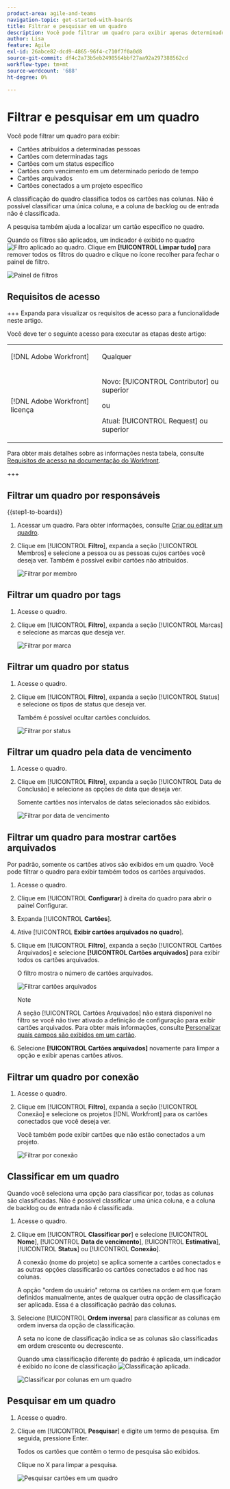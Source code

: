 ```yaml
---
product-area: agile-and-teams
navigation-topic: get-started-with-boards
title: Filtrar e pesquisar em um quadro
description: Você pode filtrar um quadro para exibir apenas determinados cartões.
author: Lisa
feature: Agile
exl-id: 26abce82-dcd9-4865-96f4-c710f7f0a0d8
source-git-commit: df4c2a73b5eb2498564bbf27aa92a297388562cd
workflow-type: tm+mt
source-wordcount: '688'
ht-degree: 0%

---
```


# Filtrar e pesquisar em um quadro

Você pode filtrar um quadro para exibir:

* Cartões atribuídos a determinadas pessoas
* Cartões com determinadas tags
* Cartões com um status específico
* Cartões com vencimento em um determinado período de tempo
* Cartões arquivados
* Cartões conectados a um projeto específico

A classificação do quadro classifica todos os cartões nas colunas. Não é possível classificar uma única coluna, e a coluna de backlog ou de entrada não é classificada.

A pesquisa também ajuda a localizar um cartão específico no quadro.

Quando os filtros são aplicados, um indicador é exibido no quadro ![Filtro aplicado ao quadro](assets/boards-filterapplied-30x30.png). Clique em **[!UICONTROL Limpar tudo]** para remover todos os filtros do quadro e clique no ícone recolher para fechar o painel de filtro.

![Painel de filtros](assets/boards-all-filters-collapsed-0823.png)

## Requisitos de acesso

+++ Expanda para visualizar os requisitos de acesso para a funcionalidade neste artigo.

Você deve ter o seguinte acesso para executar as etapas deste artigo:

<table style="table-layout:auto"> 
 <col> 
 <col> 
 <tbody> 
  <tr> 
   <td role="rowheader">[!DNL Adobe Workfront]</td> 
   <td> <p>Qualquer</p> </td> 
  </tr> 
  <tr> 
   <td role="rowheader">[!DNL Adobe Workfront] licença</td> 
   <td> 
   <p>Novo: [!UICONTROL Contributor] ou superior</p> 
   <p>ou</p>
   <p>Atual: [!UICONTROL Request] ou superior</p>
   </td> 
  </tr> 
 </tbody> 
</table>

Para obter mais detalhes sobre as informações nesta tabela, consulte [Requisitos de acesso na documentação do Workfront](/help/quicksilver/administration-and-setup/add-users/access-levels-and-object-permissions/access-level-requirements-in-documentation.md).

+++

## Filtrar um quadro por responsáveis

{{step1-to-boards}}

1. Acessar um quadro. Para obter informações, consulte [Criar ou editar um quadro](../../agile/get-started-with-boards/create-edit-board.md).
1. Clique em [!UICONTROL **Filtro**], expanda a seção [!UICONTROL Membros] e selecione a pessoa ou as pessoas cujos cartões você deseja ver. Também é possível exibir cartões não atribuídos.

   ![Filtrar por membro](assets/boards-filter-by-assignees-0822.png)

## Filtrar um quadro por tags

1. Acesse o quadro.
1. Clique em [!UICONTROL **Filtro**], expanda a seção [!UICONTROL Marcas] e selecione as marcas que deseja ver.

   ![Filtrar por marca](assets/boards-filter-by-tags-0822.png)

## Filtrar um quadro por status

1. Acesse o quadro.
1. Clique em [!UICONTROL **Filtro**], expanda a seção [!UICONTROL Status] e selecione os tipos de status que deseja ver.

   Também é possível ocultar cartões concluídos.

   ![Filtrar por status](assets/boards-filter-by-status-0822.png)

## Filtrar um quadro pela data de vencimento

1. Acesse o quadro.
1. Clique em [!UICONTROL **Filtro**], expanda a seção [!UICONTROL Data de Conclusão] e selecione as opções de data que deseja ver.

   Somente cartões nos intervalos de datas selecionados são exibidos.

   ![Filtrar por data de vencimento](assets/boards-filter-by-due-date-0822.png)

## Filtrar um quadro para mostrar cartões arquivados

Por padrão, somente os cartões ativos são exibidos em um quadro. Você pode filtrar o quadro para exibir também todos os cartões arquivados.

1. Acesse o quadro.
1. Clique em [!UICONTROL **Configurar**] à direita do quadro para abrir o painel Configurar.
1. Expanda [!UICONTROL **Cartões**].
1. Ative [!UICONTROL **Exibir cartões arquivados no quadro**].
1. Clique em [!UICONTROL **Filtro**], expanda a seção [!UICONTROL Cartões Arquivados] e selecione **[!UICONTROL Cartões arquivados]** para exibir todos os cartões arquivados.

   O filtro mostra o número de cartões arquivados.

   ![Filtrar cartões arquivados](assets/filter-by-archived-cards.png)

   >[!NOTE]
   >
   >A seção [!UICONTROL Cartões Arquivados] não estará disponível no filtro se você não tiver ativado a definição de configuração para exibir cartões arquivados. Para obter mais informações, consulte [Personalizar quais campos são exibidos em um cartão](/help/quicksilver/agile/get-started-with-boards/customize-fields-on-card.md).

1. Selecione **[!UICONTROL Cartões arquivados]** novamente para limpar a opção e exibir apenas cartões ativos.

## Filtrar um quadro por conexão

1. Acesse o quadro.
1. Clique em [!UICONTROL **Filtro**], expanda a seção [!UICONTROL Conexão] e selecione os projetos [!DNL Workfront] para os cartões conectados que você deseja ver.

   Você também pode exibir cartões que não estão conectados a um projeto.

   ![Filtrar por conexão](assets/boards-filter-by-connection.png)

## Classificar em um quadro

Quando você seleciona uma opção para classificar por, todas as colunas são classificadas. Não é possível classificar uma única coluna, e a coluna de backlog ou de entrada não é classificada.

1. Acesse o quadro.
1. Clique em [!UICONTROL **Classificar por**] e selecione [!UICONTROL **Nome**], [!UICONTROL **Data de vencimento**], [!UICONTROL **Estimativa**], [!UICONTROL **Status**] ou [!UICONTROL **Conexão**].

   A conexão (nome do projeto) se aplica somente a cartões conectados e as outras opções classificarão os cartões conectados e ad hoc nas colunas.

   A opção &quot;ordem do usuário&quot; retorna os cartões na ordem em que foram definidos manualmente, antes de qualquer outra opção de classificação ser aplicada. Essa é a classificação padrão das colunas.

1. Selecione [!UICONTROL **Ordem inversa**] para classificar as colunas em ordem inversa da opção de classificação.

   A seta no ícone de classificação indica se as colunas são classificadas em ordem crescente ou decrescente.

   Quando uma classificação diferente do padrão é aplicada, um indicador é exibido no ícone de classificação ![Classificação aplicada](assets/sort-applied-boards.png).

   ![Classificar por colunas em um quadro](assets/sort-by-columns-in-board.png)

## Pesquisar em um quadro

1. Acesse o quadro.
1. Clique em [!UICONTROL **Pesquisar**] e digite um termo de pesquisa. Em seguida, pressione Enter.

   Todos os cartões que contêm o termo de pesquisa são exibidos.

   Clique no X para limpar a pesquisa.

   ![Pesquisar cartões em um quadro](assets/boards-searchbox.png)
